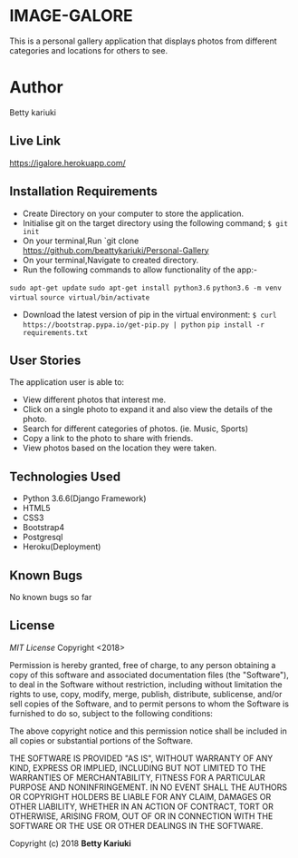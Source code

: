 # IMAGE-GALORE

 This is a personal gallery application that displays photos from different categories and locations for others to see.

# Author
Betty kariuki

## Live Link 
https://igalore.herokuapp.com/

## Installation Requirements
- Create Directory on your computer to store the application.
- Initialise git on the target directory using the following command;
    `$ git init`
- On your terminal,Run `git clone 
https://github.com/beattykariuki/Personal-Gallery
- On your terminal,Navigate to created directory.
- Run the following commands to allow functionality of the app:-

`sudo apt-get update`
`sudo apt-get install python3.6`
`python3.6 -m venv virtual`
`source virtual/bin/activate`
- Download the latest version of pip in the virtual environment: `$ curl https://bootstrap.pypa.io/get-pip.py | python`
`pip install -r requirements.txt`


## User Stories
The application user is able to:
- View different photos that interest me.
- Click on a single photo to expand it and also view the details of the photo.
- Search for different categories of photos. (ie. Music, Sports)
- Copy a link to the photo to share with friends.
- View photos based on the location they were taken.

## Technologies Used
- Python 3.6.6(Django Framework)
- HTML5
- CSS3
- Bootstrap4
- Postgresql
- Heroku(Deployment)

## Known Bugs
No known bugs so far


## License
*MIT License*
Copyright <2018> <Betty Kariuki>

Permission is hereby granted, free of charge, to any person obtaining a copy of this software and associated documentation files (the "Software"), to deal in the Software without restriction, including without limitation the rights to use, copy, modify, merge, publish, distribute, sublicense, and/or sell copies of the Software, and to permit persons to whom the Software is furnished to do so, subject to the following conditions:

The above copyright notice and this permission notice shall be included in all copies or substantial portions of the Software.

THE SOFTWARE IS PROVIDED "AS IS", WITHOUT WARRANTY OF ANY KIND, EXPRESS OR IMPLIED, INCLUDING BUT NOT LIMITED TO THE WARRANTIES OF MERCHANTABILITY, FITNESS FOR A PARTICULAR PURPOSE AND NONINFRINGEMENT. IN NO EVENT SHALL THE AUTHORS OR COPYRIGHT HOLDERS BE LIABLE FOR ANY CLAIM, DAMAGES OR OTHER LIABILITY, WHETHER IN AN ACTION OF CONTRACT, TORT OR OTHERWISE, ARISING FROM, OUT OF OR IN CONNECTION WITH THE SOFTWARE OR THE USE OR OTHER DEALINGS IN THE SOFTWARE.

Copyright (c) 2018 **Betty Kariuki**
